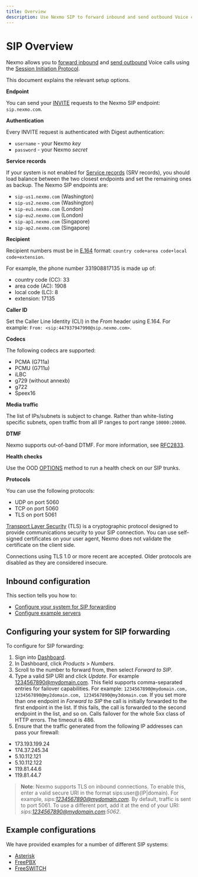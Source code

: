 ```yaml
---
title: Overview
description: Use Nexmo SIP to forward inbound and send outbound Voice calls that use the Session Initiation Protocol.
---
```


# SIP Overview

Nexmo allows you to [forward inbound](#forward-inbound) and [send outbound](#sip-outbound) Voice calls using the [Session Initiation Protocol](https://en.wikipedia.org/wiki/Session_Initiation_Protocol).

This document explains the relevant setup options.

**Endpoint**

You can send your [INVITE](https://en.wikipedia.org/wiki/List_of_SIP_request_methods) requests to the Nexmo SIP endpoint: `sip.nexmo.com`.

**Authentication**

Every INVITE request is authenticated with Digest authentication:

- `username` - your Nexmo *key*
- `password` - your Nexmo *secret*

**Service records**

If your system is not enabled for [Service records](https://en.wikipedia.org/wiki/SRV_record) (SRV records), you should load balance between the two closest endpoints and set the remaining ones as backup. The Nexmo SIP endpoints are:

- `sip-us1.nexmo.com` (Washington)
- `sip-us2.nexmo.com` (Washington)
- `sip-eu1.nexmo.com` (London)
- `sip-eu2.nexmo.com` (London)
- `sip-ap1.nexmo.com` (Singapore)
- `sip-ap2.nexmo.com` (Singapore)

**Recipient**

Recipient numbers must be in [E.164](https://en.wikipedia.org/wiki/E.164) format: `country code+area code+local code+extension`.

For example, the phone number 331908817135 is made up of:

* country code (CC): 33
* area code (AC): 1908
* local code (LC): 8
* extension: 17135

**Caller ID**

Set the Caller Line Identity (CLI) in the *From* header using E.164. For example: `From: <sip:447937947990@sip.nexmo.com>`.

**Codecs**

The following codecs are supported:

- PCMA (G711a)
- PCMU (G711u)
- iLBC
- g729 (without annexb)
- g722
- Speex16

**Media traffic**

The list of IPs/subnets is subject to change. Rather than white-listing specific subnets, open traffic from all IP ranges to port range `10000:20000`.

**DTMF**

Nexmo supports out-of-band DTMF. For more information, see [RFC2833](https://www.ietf.org/rfc/rfc2833.txt).

**Health checks**

Use the OOD [OPTIONS](https://en.wikipedia.org/wiki/List_of_SIP_request_methods) method to run a health check on our SIP trunks.

**Protocols**

You can use the following protocols:

- UDP on port 5060
- TCP on port 5060
- TLS on port 5061

[Transport Layer Security](https://en.wikipedia.org/wiki/Transport_Layer_Security) (TLS) is a cryptographic protocol designed to provide communications security to your SIP connection. You can use self-signed certificates on your user agent, Nexmo does not validate the certificate on the client side.

Connections using TLS 1.0 or more recent are accepted. Older protocols are disabled as they are considered insecure.

## Inbound configuration

This section tells you how to:

- [Configure your system for SIP forwarding](#configure-your-system-for-sip-forwarding)
- [Configure example servers](#configure-example-servers)

## Configuring your system for SIP forwarding

To configure for SIP forwarding:

1. Sign into [Dashboard](https://dashboard.nexmo.com/sign-in).
2. In Dashboard, click *Products* > *Numbers*.
3. Scroll to the number to forward from, then select *Forward to SIP*.
4. Type a valid SIP URI and click *Update*. For example 1234567890@mydomain.com.
  This field supports comma-separated entries for failover capabilities. For example: `1234567890@mydomain.com, 1234567890@my2domain.com, 1234567890@my3domain.com`. If you set more than one endpoint in *Forward to SIP* the call is initially forwarded to the first endpoint in the list. If this fails, the call is forwarded to the second endpoint in the list, and so on.
  Calls failover for the whole 5xx class of HTTP errors. The timeout is 486.
5. Ensure that the traffic generated from the following IP addresses can pass your firewall:

  * 173.193.199.24
  * 174.37.245.34
  * 5.10.112.121
  * 5.10.112.122
  * 119.81.44.6
  * 119.81.44.7

> **Note**: Nexmo supports TLS on inbound connections. To enable this, enter a valid secure URI in the format sips:user@(IP|domain). For example, *sips:1234567890@mydomain.com*. By default, traffic is sent to port 5061. To use a different port, add it at the end of your URI: *sips:1234567890@mydomain.com:5062*.

## Example configurations

We have provided examples for a number of different SIP systems:

* [Asterisk](/voice/sip/asterisk)
* [FreePBX](/voice/sip/freepbx)
* [FreeSWITCH](/voice/sip/freeswitch)
